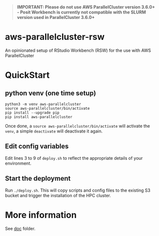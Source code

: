 > **IMPORTANT: Please do not use AWS ParallelCluster version 3.6.0+ - Posit Workbench is currently not compatible with the SLURM version used in ParallelCluster 3.6.0+**


# aws-parallelcluster-rsw
An opinionated setup of RStudio Workbench (RSW) for the use with AWS ParallelCluster

# QuickStart

## python venv (one time setup) 

```
python3 -m venv aws-parallelcluster
source aws-parallelcluster/bin/activate
pip install --upgrade pip
pip install aws-parallelcluster 
```

Once done, a `source aws-parallelcluster/bin/activate` will activate the `venv`, a simple `deactivate` will deactivate it again. 


## Edit config variables

Edit lines 3 to 9 of `deploy.sh` to reflect the appropriate details of your environment. 

## Start the deployment 

Run `./deploy.sh`. This will copy scripts and config files to the existing S3 bucket and trigger the installation of the HPC cluster. 


# More information 

See [doc](./doc) folder. 


